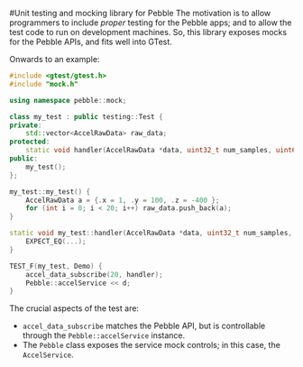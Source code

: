 #Unit testing and mocking library for Pebble
The motivation is to allow programmers to include _proper_ testing for the Pebble apps; and to allow the test code to run on development machines. So, this library exposes mocks for the Pebble APIs, and fits well into GTest.

Onwards to an example:

```cpp
#include <gtest/gtest.h>
#include "mock.h"

using namespace pebble::mock;

class my_test : public testing::Test {
private:
    std::vector<AccelRawData> raw_data;
protected:
    static void handler(AccelRawData *data, uint32_t num_samples, uint64_t timestamp);
public:
	my_test();
};

my_test::my_test() {
    AccelRawData a = {.x = 1, .y = 100, .z = -400 };
    for (int i = 0; i < 20; i++) raw_data.push_back(a);
}

static void my_test::handler(AccelRawData *data, uint32_t num_samples, uint64_t timestamp) {
    EXPECT_EQ(...);
}

TEST_F(my_test, Demo) {
    accel_data_subscribe(20, handler);
    Pebble::accelService << d;
}
```

The crucial aspects of the test are:

* ``accel_data_subscribe`` matches the Pebble API, but is controllable through the ``Pebble::accelService`` instance.
* The ``Pebble`` class exposes the service mock controls; in this case, the ``AccelService``.

